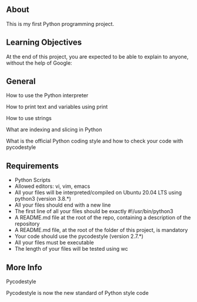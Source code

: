 ## About
This is my first Python programming project. 


## Learning Objectives
At the end of this project, you are expected to be able to explain to anyone, without the help of Google:


## General
How to use the Python interpreter

How to print text and variables using print

How to use strings

What are indexing and slicing in Python

What is the official Python coding style and how to check your code with pycodestyle


## Requirements
* Python Scripts
* Allowed editors: vi, vim, emacs
* All your files will be interpreted/compiled on Ubuntu 20.04 LTS using python3 (version 3.8.*)
* All your files should end with a new line
* The first line of all your files should be exactly #!/usr/bin/python3
* A README.md file at the root of the repo, containing a description of the repository
* A README.md file, at the root of the folder of this project, is mandatory
* Your code should use the pycodestyle (version 2.7.*)
* All your files must be executable
* The length of your files will be tested using wc


## More Info
Pycodestyle

Pycodestyle is now the new standard of Python style code